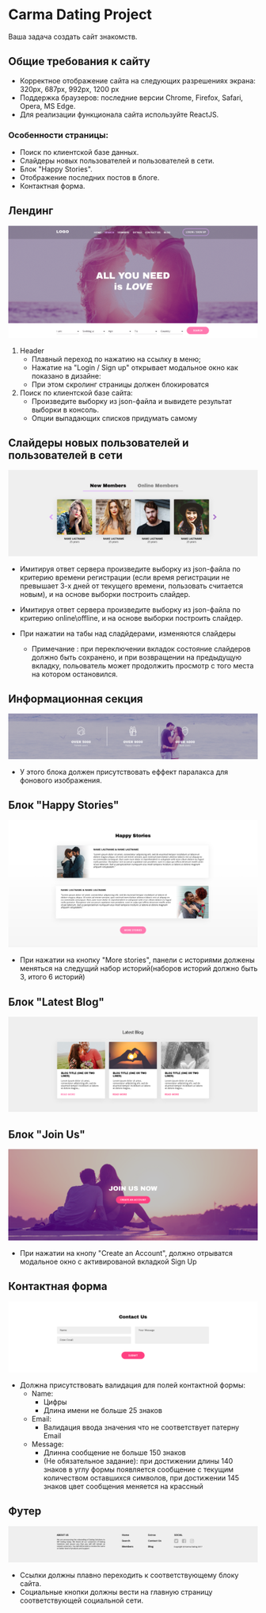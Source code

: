 # Carma Dating Project

Ваша задача создать сайт знакомств.

## Общие требования к сайту 
* Корректное отображение сайта на следующих разрешениях экрана: 320px, 687px, 992px, 1200 px 
* Поддержка браузеров: последние версии Chrome, Firefox, Safarі, Opera, MS Edge. 
* Для реализации функционала сайта используйте ReactJS. 

### Особенности страницы:

* Поиск по клиентской базе данных.
* Слайдеры новых пользователей и пользователей в сети.
* Блок "Happy Stories".
* Отображение последних постов в блоге.
* Контактная форма. 

## Лендинг 

![](../CarmaDating/images/landing.png)

1. Header
    * Плавный переход по нажатию на ссылку в меню;
    * Нажатие на "Login / Sign up" открывает модальное окно как показано в дизайне:
    * При этом скролинг страницы должен блокироватся
2. Поиск по клиентской базе сайта:
    * Произведите выборку из json-файла и вывидете результат выборки в консоль.
    * Опции выпадающих списков придумать самому

## Слайдеры новых пользователей и пользователей в сети

![](../CarmaDating/images/MembersSection.png)

* Имитируя ответ сервера произведите выборку из json-файла по критерию времени регистрации (если время регистрации не превышает 3-х дней от текущего времени, пользовать считается новым), и на основе выборки построить слайдер.

* Имитируя ответ сервера произведите выборку из json-файла по критерию online\offline, и на основе выборки построить слайдер.

* При нажатии на табы над сладйдерами, изменяются слайдеры
    * Примечание : при переключении вкладок состояние слайдеров должно быть сохранено, и при возвращении на предыдущую вкладку, польователь может продолжить просмотр с того места на котором остановился.
 
 ## Информационная секция

 ![](../CarmaDating/images/Info.png)

 * У этого блока должен присутствовать еффект паралакса для фонового изображения.

 ## Блок "Happy Stories"
 
 ![](../CarmaDating/images/HappyStories.png)

 * При нажатии на кнопку "More stories", панели с историями должены меняться на следущий набор историй(наборов историй должно быть 3, итого 6 историй)

 ## Блок "Latest Blog"

![](../CarmaDating/images/LatestBlog.png)


## Блок "Join Us"

![](../CarmaDating/images/JoinUs.png)

* При нажатии на кнопу "Create an Account", должно отрыватся модальное окно с активированой вкладкой Sign Up

## Контактная форма

![](../CarmaDating/images/ContactUs.png)

* Должна присутствовать валидация для полей контактной формы:
    * Name:
        * Цифры
        * Длина имени не больше 25 знаков
    * Email:
        * Валидация ввода значения что не соответствует патерну Email
    * Message: 
        * Длинна сообщение не больше 150 знаков
        * (Не обязательное задание): при достижении длины 140 знаков в углу формы появляется сообщение с текущим количеством оставшихся символов, при достижении 145 знаков цвет сообщения меняется на крассный

## Футер

![](../CarmaDating/images/Footer.png)

* Ссылки должны плавно переходить к соответствующему блоку сайта.
* Социальные кнопки должны вести на главную страницу соответствующей социальной сети.
